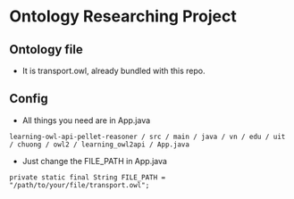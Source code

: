 Ontology Researching Project
============================
## Ontology file

* It is transport.owl, already bundled with this repo.

## Config

* All things you need are in App.java
```
learning-owl-api-pellet-reasoner / src / main / java / vn / edu / uit / chuong / owl2 / learning_owl2api / App.java
```
* Just change the FILE_PATH in App.java

``` 
private static final String FILE_PATH = "/path/to/your/file/transport.owl";
```


